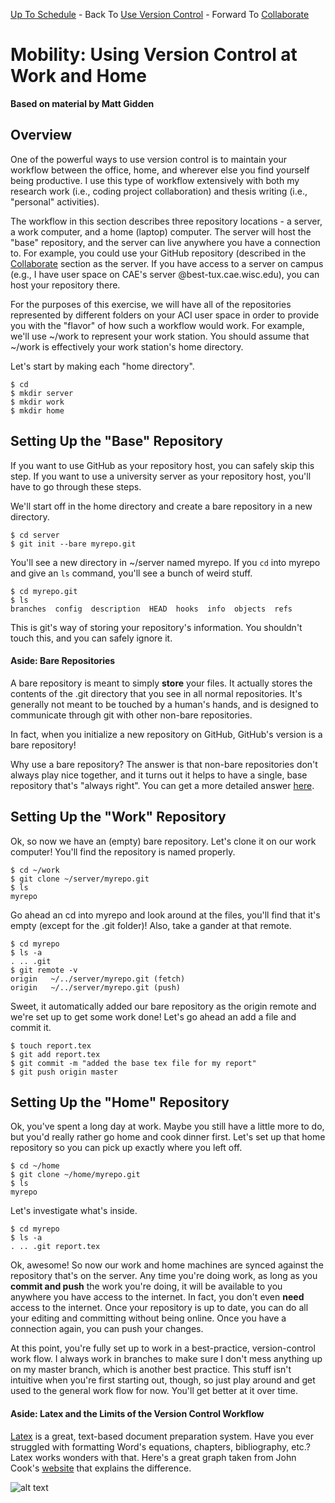 [Up To Schedule](../../../README.md) - Back To [Use Version Control](../local/Readme.md) - Forward To [Collaborate](../remote/Readme.md)

# Mobility: Using Version Control at Work and Home

**Based on material by Matt Gidden**

## Overview

One of the powerful ways to use version control is to maintain your workflow
between the office, home, and wherever else you find yourself being
productive. I use this type of workflow extensively with both my research work
(i.e., coding project collaboration) and thesis writing (i.e., "personal"
activities).

The workflow in this section describes three repository locations - a server, a
work computer, and a home (laptop) computer. The server will host the "base"
repository, and the server can live anywhere you have a connection to. For
example, you could use your GitHub repository (described in the
[Collaborate](../remote/Readme.md) section as the server. If you have access to
a server on campus (e.g., I have user space on CAE's server
@best-tux.cae.wisc.edu), you can host your repository there.

For the purposes of this exercise, we will have all of the repositories
represented by different folders on your ACI user space in order to provide you
with the "flavor" of how such a workflow would work. For example, we'll use
~/work to represent your work station. You should assume that ~/work is
effectively your work station's home directory.

Let's start by making each "home directory".

    $ cd
    $ mkdir server
    $ mkdir work
    $ mkdir home

## Setting Up the "Base" Repository

If you want to use GitHub as your repository host, you can safely skip this
step. If you want to use a university server as your repository host, you'll
have to go through these steps.

We'll start off in the home directory and create a bare repository in a new
directory.

    $ cd server
    $ git init --bare myrepo.git

You'll see a new directory in ~/server named myrepo. If you ```cd``` into myrepo
and give an ```ls``` command, you'll see a bunch of weird stuff.

    $ cd myrepo.git
    $ ls
    branches  config  description  HEAD  hooks  info  objects  refs

This is git's way of storing your repository's information. You shouldn't touch
this, and you can safely ignore it.

#### Aside: Bare Repositories

A bare repository is meant to simply **store** your files. It actually stores
the contents of the .git directory that you see in all normal repositories. It's
generally not meant to be touched by a human's hands, and is designed to
communicate through git with other non-bare repositories. 

In fact, when you initialize a new repository on GitHub, GitHub's version is a
bare repository! 

Why use a bare repository? The answer is that non-bare repositories don't always
play nice together, and it turns out it helps to have a single, base repository
that's "always right". You can get a more detailed answer
[here](http://gitolite.com/concepts/bare.html).

## Setting Up the "Work" Repository

Ok, so now we have an (empty) bare repository. Let's clone it on our work
computer! You'll find the repository is named properly.

    $ cd ~/work
    $ git clone ~/server/myrepo.git
    $ ls
    myrepo

Go ahead an cd into myrepo and look around at the files, you'll find that it's
empty (except for the .git folder)! Also, take a gander at that remote.

    $ cd myrepo
    $ ls -a
    . .. .git
    $ git remote -v
    origin	 ~/../server/myrepo.git (fetch)
    origin	 ~/../server/myrepo.git (push)

Sweet, it automatically added our bare repository as the origin remote and we're
set up to get some work done! Let's go ahead an add a file and commit it.

    $ touch report.tex
    $ git add report.tex
    $ git commit -m "added the base tex file for my report"
    $ git push origin master

## Setting Up the "Home" Repository

Ok, you've spent a long day at work. Maybe you still have a little more to do,
but you'd really rather go home and cook dinner first. Let's set up that home
repository so you can pick up exactly where you left off.

    $ cd ~/home
    $ git clone ~/home/myrepo.git
    $ ls
    myrepo

Let's investigate what's inside.

    $ cd myrepo
    $ ls -a 
    . .. .git report.tex

Ok, awesome! So now our work and home machines are synced against the repository
that's on the server. Any time you're doing work, as long as you **commit and
push** the work you're doing, it will be available to you anywhere you have
access to the internet. In fact, you don't even **need** access to the
internet. Once your repository is up to date, you can do all your editing and
committing without being online. Once you have a connection again, you can push
your changes.

At this point, you're fully set up to work in a best-practice, version-control
work flow. I always work in branches to make sure I don't mess anything up on my
master branch, which is another best practice. This stuff isn't intuitive when
you're first starting out, though, so just play around and get used to the
general work flow for now. You'll get better at it over time.

#### Aside: Latex and the Limits of the Version Control Workflow

[Latex](http://www.latex-project.org/) is a great, text-based document
preparation system. Have you ever struggled with formatting Word's equations,
chapters, bibliography, etc.? Latex works wonders with that. Here's a great
graph taken from John Cook's
[website](http://www.johndcook.com/blog/2008/04/03/microsoft-word-and-latex/)
that explains the difference.

![alt text](https://github.com/gidden/boot-camps/blob/mobility/version-control/git/mobility/wordvslatex.gif "Word vs. Latex")